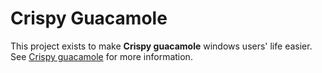 # Crispy Guacamole
This project exists to make __Crispy guacamole__ windows users' life easier.
See [Crispy guacamole](https://github.com/mcdooda/crispy-guacamole) for more information.
